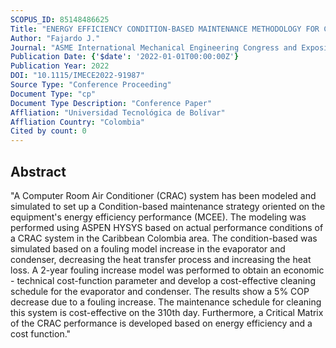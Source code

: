 ```yaml
---
SCOPUS_ID: 85148486625
Title: "ENERGY EFFICIENCY CONDITION-BASED MAINTENANCE METHODOLOGY FOR COMPUTER ROOM AIR CONDITIONERS"
Author: "Fajardo J."
Journal: "ASME International Mechanical Engineering Congress and Exposition, Proceedings (IMECE)"
Publication Date: {'$date': '2022-01-01T00:00:00Z'}
Publication Year: 2022
DOI: "10.1115/IMECE2022-91987"
Source Type: "Conference Proceeding"
Document Type: "cp"
Document Type Description: "Conference Paper"
Affliation: "Universidad Tecnológica de Bolívar"
Affliation Country: "Colombia"
Cited by count: 0
---
```


## Abstract
"A Computer Room Air Conditioner (CRAC) system has been modeled and simulated to set up a Condition-based maintenance strategy oriented on the equipment's energy efficiency performance (MCEE). The modeling was performed using ASPEN HYSYS based on actual performance conditions of a CRAC system in the Caribbean Colombia area. The condition-based was simulated based on a fouling model increase in the evaporator and condenser, decreasing the heat transfer process and increasing the heat loss. A 2-year fouling increase model was performed to obtain an economic - technical cost-function parameter and develop a cost-effective cleaning schedule for the evaporator and condenser. The results show a 5% COP decrease due to a fouling increase. The maintenance schedule for cleaning this system is cost-effective on the 310th day. Furthermore, a Critical Matrix of the CRAC performance is developed based on energy efficiency and a cost function."
